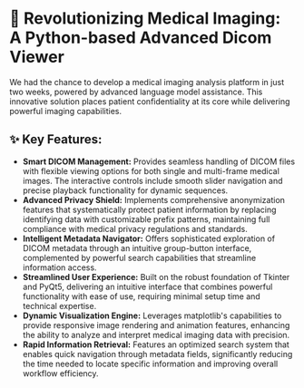 # 🚀 Revolutionizing Medical Imaging: A Python-based Advanced Dicom Viewer

We had the chance to develop a medical imaging analysis platform in just two weeks, powered by advanced language model assistance. This innovative solution places patient confidentiality at its core while delivering powerful imaging capabilities.

## ✨ Key Features:
- **Smart DICOM Management:** Provides seamless handling of DICOM files with flexible viewing options for both single and multi-frame medical images. The interactive controls include smooth slider navigation and precise playback functionality for dynamic sequences.
- **Advanced Privacy Shield:** Implements comprehensive anonymization features that systematically protect patient information by replacing identifying data with customizable prefix patterns, maintaining full compliance with medical privacy regulations and standards.
- **Intelligent Metadata Navigator:** Offers sophisticated exploration of DICOM metadata through an intuitive group-button interface, complemented by powerful search capabilities that streamline information access.
- **Streamlined User Experience:** Built on the robust foundation of Tkinter and PyQt5, delivering an intuitive interface that combines powerful functionality with ease of use, requiring minimal setup time and technical expertise.
- **Dynamic Visualization Engine:** Leverages matplotlib's capabilities to provide responsive image rendering and animation features, enhancing the ability to analyze and interpret medical imaging data with precision.
- **Rapid Information Retrieval:** Features an optimized search system that enables quick navigation through metadata fields, significantly reducing the time needed to locate specific information and improving overall workflow efficiency.


